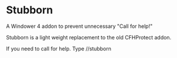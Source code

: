 # Stubborn
A Windower 4 addon to prevent unnecessary "Call for help!"

Stubborn is a light weight replacement to the old CFHProtect addon. 


If you need to call for help. Type //stubborn
